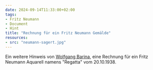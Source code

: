 ```yaml
---
date: 2024-09-14T11:33:00+02:00
tags:
- Fritz Neumann
- Document
- Hint
title: "Rechnung für ein Fritz Neumann Gemälde"
resources:
- src: "neumann-sagert.jpg"
---
```


Ein weitere Hinweis von [Wolfgang Barina](https://www.wolfgang-barina.de/), eine Rechnung für ein Fritz Neumann Aquarell namens "Regatta" vom 20.10.1938.
